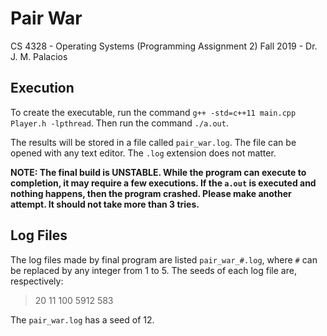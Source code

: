 # Pair War
CS 4328 - Operating Systems (Programming Assignment 2)
Fall 2019 - Dr. J. M. Palacios

## Execution
To create the executable, run the command `g++ -std=c++11 main.cpp Player.h -lpthread`.
Then run the command `./a.out`.

The results will be stored in a file called `pair_war.log`. The file can be opened with any text editor. The `.log` extension does not matter.

**NOTE: The final build is UNSTABLE. While the program can execute to completion, it may require a few executions. If the `a.out` is executed and nothing happens, then the program crashed. Please make another attempt. It should not take more than 3 tries.**

## Log Files
The log files made by final program are listed `pair_war_#.log`, where `#` can be replaced by any integer from 1 to 5. The seeds of each log file are, respectively:
> 20
> 11
> 100
> 5912
> 583

The `pair_war.log` has a seed of 12. 

